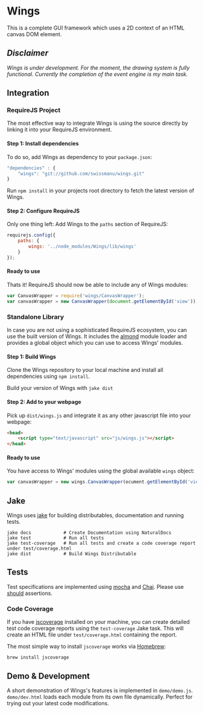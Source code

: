 # Wings
This is a complete GUI framework which uses a 2D context of an HTML canvas DOM
element.

## *Disclaimer*
*Wings is under development. For the moment, the drawing system is fully functional.
Currently the completion of the event engine is my main task.*

## Integration
### RequireJS Project
The most effective way to integrate Wings is using the source directly by linking
it into your RequireJS environment.

#### Step 1: Install dependencies
To do so, add Wings as dependency to your `package.json`:

````javascript
"dependencies" : {
	"wings": "git://github.com/swissmanu/wings.git"
}
````

Run `npm install` in your projects root directory to fetch the latest version
of Wings.

#### Step 2: Configure RequireJS
Only one thing left: Add Wings to the `paths` section of RequireJS:

````javascript
requirejs.config({
	paths: {
		wings: '../node_modules/Wings/lib/wings'
	}
});
````

#### Ready to use
Thats it! RequireJS should now be able to include any of Wings modules:

````javascript
var CanvasWrapper = require('wings/CanvasWrapper');
var canvasWrapper = new CanvasWrapper(document.getElementById('view'));
````

	
### Standalone Library
In case you are not using a sophisticated RequireJS ecosystem, you can use the
built version of Wings. It includes the [almond](https://github.com/jrburke/almond)
module loader and provides a global object which you can use to access Wings'
modules.

#### Step 1: Build Wings
Clone the Wings repository to your local machine and install all dependencies
using `npm install`.

Build your version of Wings with `jake dist`

#### Step 2: Add to your webpage
Pick up `dist/wings.js` and integrate it as any other javascript file into
your webpage:

````html
<head>
	<script type="text/javascript" src="js/wings.js"></script>
</head>
````

#### Ready to use
You have access to Wings' modules using the global available `wings` object:

````javascript
var canvasWrapper = new wings.CanvasWrapper(ocument.getElementById('view'));
````


## Jake
Wings uses [jake](https://github.com/mde/jake) for building distributables,
documentation and running tests.

	jake docs            # Create Documentation using NaturalDocs  
	jake test            # Run all tests  
	jake test-coverage   # Run all tests and create a code coverage report under test/coverage.html  
	jake dist            # Build Wings Distributable
	
## Tests
Test specifications are implemented using [mocha](http://visionmedia.github.com/mocha/)
and [Chai](http://chaijs.com/).
Please use [should](http://chaijs.com/guide/styles/#styles) assertions.

### Code Coverage
If you have [jscoverage](http://siliconforks.com/jscoverage/) installed on your
machine, you can create detailed test code coverage reports using the `test-coverage`
Jake task.
This will create an HTML file under `test/coverage.html` containing the report.

The most simple way to install `jscoverage` works via [Homebrew](http://mxcl.github.com/homebrew/):

	brew install jscoverage

## Demo & Development
A short demonstration of Wings's features is implemented in `demo/demo.js`.
`demo/dev.html` loads each module from its own file dynamically. Perfect for 
trying out your latest code modifications.